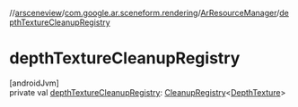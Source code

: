 //[arsceneview](../../../index.md)/[com.google.ar.sceneform.rendering](../index.md)/[ArResourceManager](index.md)/[depthTextureCleanupRegistry](depth-texture-cleanup-registry.md)

# depthTextureCleanupRegistry

[androidJvm]\
private val [depthTextureCleanupRegistry](depth-texture-cleanup-registry.md): [CleanupRegistry](../../../../arsceneview/com.google.ar.sceneform.rendering/-cleanup-registry/index.md)&lt;[DepthTexture](../-depth-texture/index.md)&gt;
